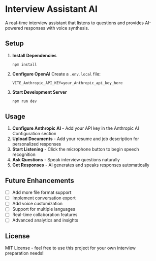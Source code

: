 # Interview Assistant AI 

A real-time interview assistant that listens to questions and provides AI-powered responses with voice synthesis.

##  Setup

1. **Install Dependencies**
   ```bash
   npm install
   ```

2. **Configure OpenAI**
   Create a `.env.local` file:
   ```
   VITE_Anthropic_API_KEY=your_Anthropic_api_key_here
   ```

3. **Start Development Server**
   ```bash
   npm run dev
   ```

## Usage

1. **Configure Anthropic AI** - Add your API key in the Anthropic AI Configuration section
2. **Upload Documents** - Add your resume and job description for personalized responses
3. **Start Listening** - Click the microphone button to begin speech recognition
4. **Ask Questions** - Speak interview questions naturally
5. **Get Responses** - AI generates and speaks responses automatically

## Future Enhancements

- [ ] Add more file format support
- [ ] Implement conversation export
- [ ] Add voice customization
- [ ] Support for multiple languages
- [ ] Real-time collaboration features
- [ ] Advanced analytics and insights

## License

MIT License - feel free to use this project for your own interview preparation needs!
